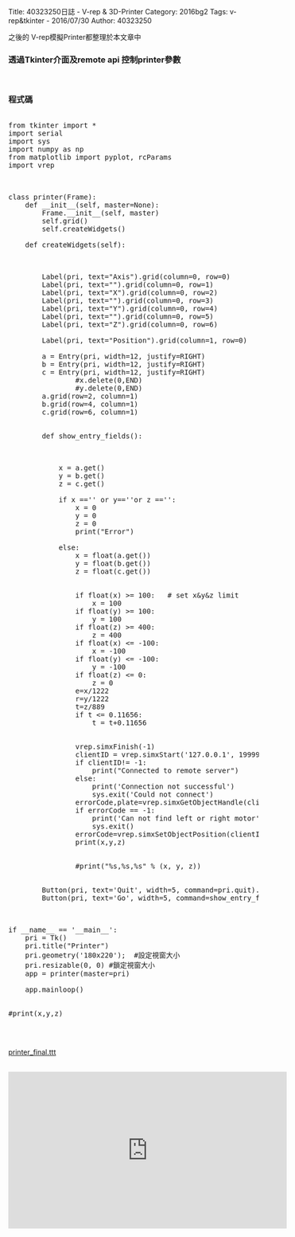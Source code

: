 Title: 40323250日誌 - V-rep & 3D-Printer 
Category: 2016bg2
Tags: v-rep&tkinter - 2016/07/30
Author: 40323250


之後的 V-rep模擬Printer都整理於本文章中

<!-- PELICAN_END_SUMMARY -->

<h3>透過Tkinter介面及remote api 控制printer參數</h3>
</br>
<h3>程式碼</h3>

<pre class="brush: python">

from tkinter import *
import serial
import sys
import numpy as np
from matplotlib import pyplot, rcParams
import vrep



class printer(Frame):
    def __init__(self, master=None):
        Frame.__init__(self, master)
        self.grid()
        self.createWidgets()

    def createWidgets(self):
        


        Label(pri, text="Axis").grid(column=0, row=0)
        Label(pri, text="").grid(column=0, row=1)
        Label(pri, text="X").grid(column=0, row=2)
        Label(pri, text="").grid(column=0, row=3)
        Label(pri, text="Y").grid(column=0, row=4)
        Label(pri, text="").grid(column=0, row=5)
        Label(pri, text="Z").grid(column=0, row=6)

        Label(pri, text="Position").grid(column=1, row=0)

        a = Entry(pri, width=12, justify=RIGHT)
        b = Entry(pri, width=12, justify=RIGHT)
        c = Entry(pri, width=12, justify=RIGHT)
                #x.delete(0,END)
                #y.delete(0,END)
        a.grid(row=2, column=1)
        b.grid(row=4, column=1)
        c.grid(row=6, column=1)


        def show_entry_fields():



            x = a.get()
            y = b.get()
            z = c.get()

            if x =='' or y==''or z =='':
                x = 0
                y = 0
                z = 0
                print("Error")
            
            else:
                x = float(a.get())
                y = float(b.get())
                z = float(c.get())


                if float(x) >= 100:   # set x&y&z limit 
                    x = 100
                if float(y) >= 100:
                    y = 100
                if float(z) >= 400:
                    z = 400
                if float(x) <= -100:
                    x = -100
                if float(y) <= -100:
                    y = -100
                if float(z) <= 0:
                    z = 0
                e=x/1222
                r=y/1222
                t=z/889
                if t <= 0.11656:
                    t = t+0.11656


                vrep.simxFinish(-1)
                clientID = vrep.simxStart('127.0.0.1', 19999, True, True, 5000, 5)
                if clientID!= -1:
                    print("Connected to remote server")
                else:
                    print('Connection not successful')
                    sys.exit('Could not connect')
                errorCode,plate=vrep.simxGetObjectHandle(clientID,'plate',vrep.simx_opmode_oneshot_wait)
                if errorCode == -1:
                    print('Can not find left or right motor')
                    sys.exit()                
                errorCode=vrep.simxSetObjectPosition(clientID,plate,-1,[e,r,t], vrep.simx_opmode_oneshot)
                print(x,y,z)


                #print("%s,%s,%s" % (x, y, z))


        Button(pri, text='Quit', width=5, command=pri.quit).grid(row=8, column=2, sticky=W, pady=4)
        Button(pri, text='Go', width=5, command=show_entry_fields).grid(row=8, column=0, sticky=W, pady=4)



if __name__ == '__main__':
    pri = Tk()
    pri.title("Printer")
    pri.geometry('180x220');  #設定視窗大小
    pri.resizable(0, 0) #鎖定視窗大小
    app = printer(master=pri)

    app.mainloop()


#print(x,y,z)

</pre>
</br>
<p><a href="https://github.com/coursemdetw/project_site/blob/gh-pages/users/g2_files/printer_final.ttt?raw=true">printer_final.ttt</a></p>
</br>
<iframe width="560" height="315" src="https://www.youtube.com/embed/UhC2eP_vbrA" frameborder="0" allowfullscreen></iframe>
</br>


